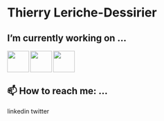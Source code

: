 # Thierry Leriche-Dessirier

## I’m currently working on ...
<img src="https://cdn.jsdelivr.net/gh/devicons/devicon/icons/java/java-original.svg" width="50" align="left" />
<img src="https://cdn.jsdelivr.net/gh/devicons/devicon/icons/javascript/javascript-original.svg" width="50" align="left" />
<img src="https://cdn.jsdelivr.net/gh/devicons/devicon/icons/php/php-original.svg" width="50"  />

## 📫 How to reach me: ...
linkedin
twitter


<!--
**thierryler/thierryler** is a ✨ _special_ ✨ repository because its `README.md` (this file) appears on your GitHub profile.

Here are some ideas to get you started:

- 🔭 I’m currently working on ...
- 🌱 I’m currently learning ...
- 👯 I’m looking to collaborate on ...
- 🤔 I’m looking for help with ...
- 💬 Ask me about ...
- 📫 How to reach me: ...
- 😄 Pronouns: ...
- ⚡ Fun fact: ...
-->
